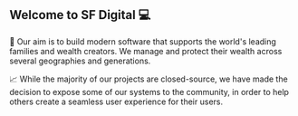 ## Welcome to SF Digital 💻

🎯 Our aim is to build modern software that supports the world's leading families and wealth creators. We manage and protect their wealth across several geographies and generations.

📈 While the majority of our projects are closed-source, we have made the decision to expose some of our systems to the community, in order to help others create a seamless user experience for their users.

<!--

**Here are some ideas to get you started:**

🙋‍♀️ A short introduction - what is your organization all about?
🌈 Contribution guidelines - how can the community get involved?
👩‍💻 Useful resources - where can the community find your docs? Is there anything else the community should know?
🍿 Fun facts - what does your team eat for breakfast?
🧙 Remember, you can do mighty things with the power of [Markdown](https://docs.github.com/github/writing-on-github/getting-started-with-writing-and-formatting-on-github/basic-writing-and-formatting-syntax)
-->
